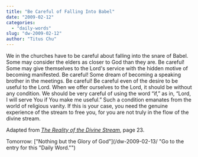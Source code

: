 ```yaml
---
title: "Be Careful of Falling Into Babel"
date: "2009-02-12"
categories: 
  - "daily-words"
slug: "dw-2009-02-12"
author: "Titus Chu"
---
```


We in the churches have to be careful about falling into the snare of Babel. Some may consider the elders as closer to God than they are. Be careful! Some may give themselves to the Lord's service with the hidden motive of becoming manifested. Be careful! Some dream of becoming a speaking brother in the meetings. Be careful! Be careful even of the desire to be useful to the Lord. When we offer ourselves to the Lord, it should be without any condition. We should be very careful of using the word “if,” as in, “Lord, I will serve You if You make me useful.” Such a condition emanates from the world of religious vanity. If this is your case, you need the genuine experience of the stream to free you, for you are not truly in the flow of the divine stream.

Adapted from [_The Reality of the Divine Stream_](/book-reality-of-the-divine-stream/ "Go to the entry for this book"), page 23.

Tomorrow: ["Nothing but the Glory of God"](/dw-2009-02-13/ "Go to the entry for this "Daily Word."")
